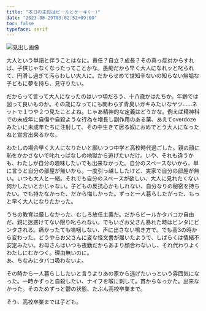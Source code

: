 ```yaml
---
title: "本日の主役はビールとケーキ(一)"
date: "2023-08-29T03:02:52+09:00"
toc: false
typeface: serif
---
```

![見出し画像](https://assets.st-note.com/production/uploads/images/114622041/rectangle_large_type_2_0f387c401bad82cb0956eaec9c5d0283.jpg?width=1200)

大人という単語と伴うことはなに。責任？自立？成長？その真っ反対からすれば、子供じゃなくなったってことかな。愚痴だから早く大人になれッと叱られて、円滑し過ぎて汚らわしい大人に。だからせめて世知辛ないの知らない無垢な子どもに夢を持ち、見守りたい。

だからって言って大人になったのはいつ頃だろう、十八歳かはたちか。年齢では図って良いものか。その歳になってにも関わらず青臭いガキみたいなヤツ……ネットで１つや２つ見たことよね。じゃあ精神的な定義はどうかな。例えば精神科での未成年に自傷や自殺ような行為を増長し副作用のある薬、あえてoverdozeみたいに未成年たちに注射して、その中生きて居る奴におめでとう大人になったねと宣言出来るかな。

わたしの場合早く大人になりたいと願いつつ中学と高校時代過ごした。親の顔に恥をかかさないで叱れっぱなしの地獄から逃げたいだけ。いや、それも違うかも、わたしが自分の趣味したいでも出来なかった。自分のスペースないから、単に言うと自分の部屋が無いから。一度引っ越ししたけど、実家で自分の部屋が無い。いつも大人と一緒。それでも自分のスペースが欲しい、大人に見れたくない何かしたいとかじゃない。子どもの反抗心かもしれない、自分なりの秘密を持ちたい。でも持たなかった、だから悔しかった。ずっと一人暮らしたがった、もっと早く大人になりたかった。

うちの教育は厳しなかった、むしろ放任主義だ。だからビールかタバコか自由だ、親に迷惑けてない限り叱られない。でもいざお父さん暴れた時はビンタにビンタされる。痛かったても嗚咽しない、声に出さない鳴き方で。でも高3の時から変わった。どうやらお父さんに変な怪文書が届いたようで、しばらくは情緒不安定みたい。お母さんはいつも夜勤だからあまり顔合わないし、それ代わりよくわたしにむかつく。理由無いのに。  
あ、ちなみにタバコ吸わないよ。

その時から一人暮らししたいと言うよりあの家から逃げたいっという雰囲気になった。一時かずっと自殺したい、ナイフを喉に刺して。貫からなっかた。出来なかった。そのためずっと鬱の状態、たぶん高校卒業まで。

そう、高校卒業までは子ども。

  



